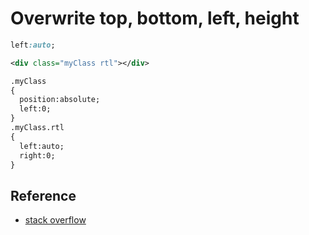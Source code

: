 # Overwrite top, bottom, left, height

```css
left:auto;
```

```xml
<div class="myClass rtl"></div>

.myClass
{
  position:absolute;
  left:0;
}
.myClass.rtl
{
  left:auto;
  right:0;
}
```

## Reference

* [stack overflow](http://stackoverflow.com/questions/10245729/how-to-remove-left-property-when-position-absolute)